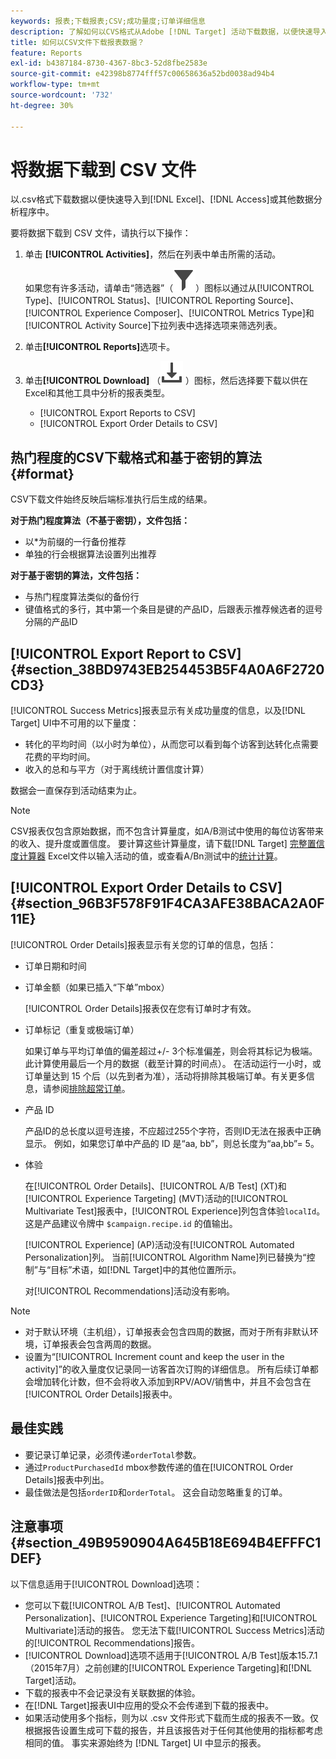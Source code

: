 ```yaml
---
keywords: 报表;下载报表;CSV;成功量度;订单详细信息
description: 了解如何以CVS格式从Adobe [!DNL Target] 活动下载数据，以便快速导入到Excel、Access或其他数据分析程序中。
title: 如何以CSV文件下载报表数据？
feature: Reports
exl-id: b4387184-8730-4367-8bc3-52d8fbe2583e
source-git-commit: e42398b8774fff57c00658636a52bd0038ad94b4
workflow-type: tm+mt
source-wordcount: '732'
ht-degree: 30%

---
```


# 将数据下载到 CSV 文件

以.csv格式下载数据以便快速导入到[!DNL Excel]、[!DNL Access]或其他数据分析程序中。

要将数据下载到 CSV 文件，请执行以下操作：

1. 单击 **[!UICONTROL Activities]**，然后在列表中单击所需的活动。

   如果您有许多活动，请单击“筛选器”（![筛选器图标](/help/main/assets/icons/Filter.svg)）图标以通过从[!UICONTROL Type]、[!UICONTROL Status]、[!UICONTROL Reporting Source]、[!UICONTROL Experience Composer]、[!UICONTROL Metrics Type]和[!UICONTROL Activity Source]下拉列表中选择选项来筛选列表。

1. 单击&#x200B;**[!UICONTROL Reports]**&#x200B;选项卡。
1. 单击&#x200B;**[!UICONTROL Download]** （![下载图标](/help/main/assets/icons/Download.svg) ）图标，然后选择要下载以供在Excel和其他工具中分析的报表类型。

   * [!UICONTROL Export Reports to CSV]
   * [!UICONTROL Export Order Details to CSV]

## 热门程度的CSV下载格式和基于密钥的算法 {#format}

CSV下载文件始终反映后端标准执行后生成的结果。

**对于热门程度算法（不基于密钥），文件包括：**

* 以*为前缀的一行备份推荐
* 单独的行会根据算法设置列出推荐

**对于基于密钥的算法，文件包括：**

* 与热门程度算法类似的备份行
* 键值格式的多行，其中第一个条目是键的产品ID，后跟表示推荐候选者的逗号分隔的产品ID

## [!UICONTROL Export Report to CSV] {#section_38BD9743EB254453B5F4A0A6F2720CD3}

[!UICONTROL Success Metrics]报表显示有关成功量度的信息，以及[!DNL Target] UI中不可用的以下量度：

* 转化的平均时间（以小时为单位），从而您可以看到每个访客到达转化点需要花费的平均时间。
* 收入的总和与平方（对于离线统计置信度计算）

数据会一直保存到活动结束为止。

>[!NOTE]
>
>CSV报表仅包含原始数据，而不包含计算量度，如A/B测试中使用的每位访客带来的收入、提升度或置信度。 要计算这些计算量度，请下载[!DNL Target] [完整置信度计算器](/help/main/assets/complete_confidence_calculator.xlsx) Excel文件以输入活动的值，或查看A/Bn测试中的[统计计算](/help/main/c-reports/statistical-methodology/statistical-calculations.md)。

## [!UICONTROL Export Order Details to CSV] {#section_96B3F578F91F4CA3AFE38BACA2A0F11E}

[!UICONTROL Order Details]报表显示有关您的订单的信息，包括：

* 订单日期和时间
* 订单金额（如果已插入“下单”mbox）

  [!UICONTROL Order Details]报表仅在您有订单时才有效。

* 订单标记（重复或极端订单）

  如果订单与平均订单值的偏差超过+/- 3个标准偏差，则会将其标记为极端。 此计算使用最后一个月的数据（截至计算的时间点）。 在活动运行一小时，或订单量达到 15 个后（以先到者为准），活动将排除其极端订单。有关更多信息，请参阅[排除超常订单](/help/main/c-reports/c-report-settings/excluding-extreme-orders.md#task_2AE7743FFCDD466DAEEB720BE5F33DAA)。

* 产品 ID

  产品ID的总长度以逗号连接，不应超过255个字符，否则ID无法在报表中正确显示。 例如，如果您订单中产品的 ID 是“aa, bb”，则总长度为“aa,bb”= 5。

* 体验

  在[!UICONTROL Order Details]、[!UICONTROL A/B Test] (XT)和[!UICONTROL Experience Targeting] (MVT)活动的[!UICONTROL Multivariate Test]报表中，[!UICONTROL Experience]列包含体验`localId`。 这是产品建议令牌中 `$campaign.recipe.id` 的值输出。

  [!UICONTROL Experience] (AP)活动没有[!UICONTROL Automated Personalization]列。 当前[!UICONTROL Algorithm Name]列已替换为“控制”与“目标”术语，如[!DNL Target]中的其他位置所示。

  对[!UICONTROL Recommendations]活动没有影响。

>[!NOTE]
>
>* 对于默认环境（主机组），订单报表会包含四周的数据，而对于所有非默认环境，订单报表会包含两周的数据。
>* 设置为“[!UICONTROL Increment count and keep the user in the activity]”的收入量度仅记录同一访客首次订购的详细信息。 所有后续订单都会增加转化计数，但不会将收入添加到RPV/AOV/销售中，并且不会包含在[!UICONTROL Order Details]报表中。

## 最佳实践

* 要记录订单记录，必须传递`orderTotal`参数。
* 通过`ProductPurchasedId` mbox参数传递的值在[!UICONTROL Order Details]报表中列出。
* 最佳做法是包括`orderID`和`orderTotal`。 这会自动忽略重复的订单。

## 注意事项 {#section_49B9590904A645B18E694B4EFFFC1DEF}

以下信息适用于[!UICONTROL Download]选项：

* 您可以下载[!UICONTROL A/B Test]、[!UICONTROL Automated Personalization]、[!UICONTROL Experience Targeting]和[!UICONTROL Multivariate]活动的报告。 您无法下载[!UICONTROL Success Metrics]活动的[!UICONTROL Recommendations]报告。
* [!UICONTROL Download]选项不适用于[!UICONTROL A/B Test]版本15.7.1（2015年7月）之前创建的[!UICONTROL Experience Targeting]和[!DNL Target]活动。
* 下载的报表中不会记录没有关联数据的体验。
* 在[!DNL Target]报表UI中应用的受众不会传递到下载的报表中。
* 如果活动使用多个指标，则为以 .csv 文件形式下载而生成的报表不一致。仅根据报告设置生成可下载的报告，并且该报告对于任何其他使用的指标都考虑相同的值。 事实来源始终为 [!DNL Target] UI 中显示的报表。

